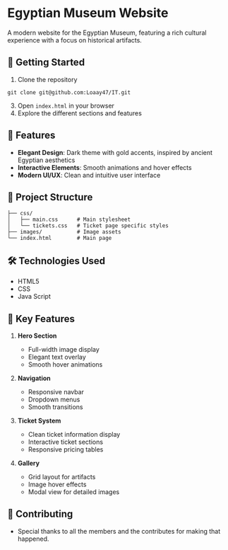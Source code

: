 # Egyptian Museum Website

A modern website for the Egyptian Museum, featuring a rich cultural experience with a focus on historical artifacts.
## 🔧 Getting Started

1. Clone the repository
```
git clone git@github.com:Loaay47/IT.git
```
3. Open `index.html` in your browser
4. Explore the different sections and features

## 🌟 Features

- **Elegant Design**: Dark theme with gold accents, inspired by ancient Egyptian aesthetics
- **Interactive Elements**: Smooth animations and hover effects
- **Modern UI/UX**: Clean and intuitive user interface

## 📁 Project Structure

```
├── css/
│   ├── main.css      # Main stylesheet
│   └── tickets.css   # Ticket page specific styles
├── images/           # Image assets
└── index.html        # Main page
```

## 🛠️ Technologies Used

- HTML5
- CSS
- Java Script




## 🎯 Key Features

1. **Hero Section**
   - Full-width image display
   - Elegant text overlay
   - Smooth hover animations

2. **Navigation**
   - Responsive navbar
   - Dropdown menus
   - Smooth transitions

3. **Ticket System**
   - Clean ticket information display
   - Interactive ticket sections
   - Responsive pricing tables

4. **Gallery**
   - Grid layout for artifacts
   - Image hover effects
   - Modal view for detailed images


## 🤝 Contributing

- Special thanks to all the members and the contributes for making that happened.
